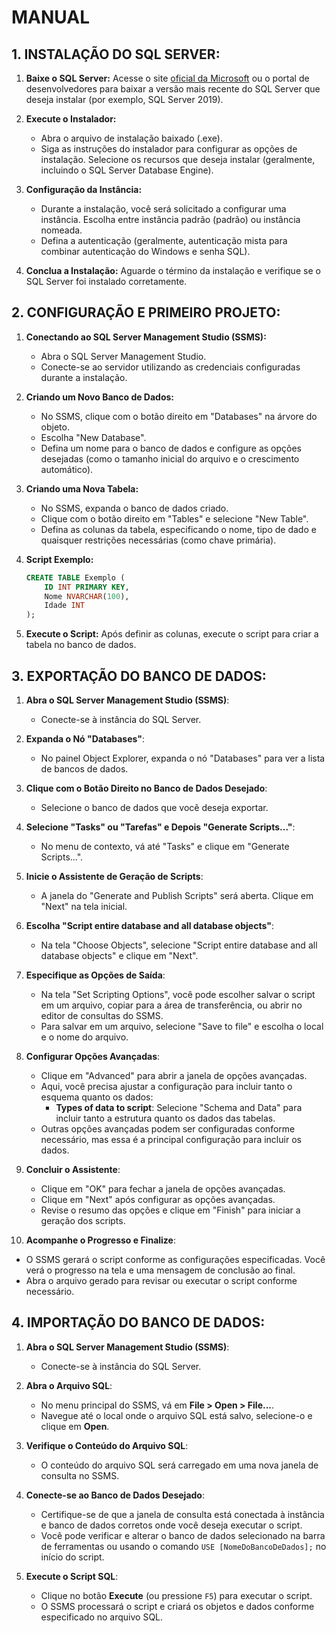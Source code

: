 # MANUAL
## 1. INSTALAÇÃO DO SQL SERVER:
1. **Baixe o SQL Server:** Acesse o site [oficial da Microsoft](https://www.microsoft.com/pt-br/sql-server/sql-server-downloads) ou o portal de desenvolvedores para baixar a versão mais recente do SQL Server que deseja instalar (por exemplo, SQL Server 2019).

2. **Execute o Instalador:**
   - Abra o arquivo de instalação baixado (.exe).
   - Siga as instruções do instalador para configurar as opções de instalação. Selecione os recursos que deseja instalar (geralmente, incluindo o SQL Server Database Engine).

3. **Configuração da Instância:**
   - Durante a instalação, você será solicitado a configurar uma instância. Escolha entre instância padrão (padrão) ou instância nomeada.
   - Defina a autenticação (geralmente, autenticação mista para combinar autenticação do Windows e senha SQL).

4. **Conclua a Instalação:** Aguarde o término da instalação e verifique se o SQL Server foi instalado corretamente.

## 2. CONFIGURAÇÃO E PRIMEIRO PROJETO:
1. **Conectando ao SQL Server Management Studio (SSMS):**
   - Abra o SQL Server Management Studio.
   - Conecte-se ao servidor utilizando as credenciais configuradas durante a instalação.

2. **Criando um Novo Banco de Dados:**
   - No SSMS, clique com o botão direito em "Databases" na árvore do objeto.
   - Escolha "New Database".
   - Defina um nome para o banco de dados e configure as opções desejadas (como o tamanho inicial do arquivo e o crescimento automático).

3. **Criando uma Nova Tabela:**
   - No SSMS, expanda o banco de dados criado.
   - Clique com o botão direito em "Tables" e selecione "New Table".
   - Defina as colunas da tabela, especificando o nome, tipo de dado e quaisquer restrições necessárias (como chave primária).

4. **Script Exemplo:**
   ```sql
   CREATE TABLE Exemplo (
       ID INT PRIMARY KEY,
       Nome NVARCHAR(100),
       Idade INT
   );
   ```

5. **Execute o Script:** Após definir as colunas, execute o script para criar a tabela no banco de dados.

## 3. EXPORTAÇÃO DO BANCO DE DADOS:
1. **Abra o SQL Server Management Studio (SSMS)**:
   - Conecte-se à instância do SQL Server.

2. **Expanda o Nó "Databases"**:
   - No painel Object Explorer, expanda o nó "Databases" para ver a lista de bancos de dados.

3. **Clique com o Botão Direito no Banco de Dados Desejado**:
   - Selecione o banco de dados que você deseja exportar.

4. **Selecione "Tasks" ou "Tarefas" e Depois "Generate Scripts..."**:
   - No menu de contexto, vá até "Tasks" e clique em "Generate Scripts...".

5. **Inicie o Assistente de Geração de Scripts**:
   - A janela do "Generate and Publish Scripts" será aberta. Clique em "Next" na tela inicial.

6. **Escolha "Script entire database and all database objects"**:
   - Na tela "Choose Objects", selecione "Script entire database and all database objects" e clique em "Next".

7. **Especifique as Opções de Saída**:
   - Na tela "Set Scripting Options", você pode escolher salvar o script em um arquivo, copiar para a área de transferência, ou abrir no editor de consultas do SSMS.
   - Para salvar em um arquivo, selecione "Save to file" e escolha o local e o nome do arquivo.

8. **Configurar Opções Avançadas**:
   - Clique em "Advanced" para abrir a janela de opções avançadas.
   - Aqui, você precisa ajustar a configuração para incluir tanto o esquema quanto os dados:
     - **Types of data to script**: Selecione "Schema and Data" para incluir tanto a estrutura quanto os dados das tabelas.
   - Outras opções avançadas podem ser configuradas conforme necessário, mas essa é a principal configuração para incluir os dados.

9. **Concluir o Assistente**:
   - Clique em "OK" para fechar a janela de opções avançadas.
   - Clique em "Next" após configurar as opções avançadas.
   - Revise o resumo das opções e clique em "Finish" para iniciar a geração dos scripts.

10. **Acompanhe o Progresso e Finalize**:
   - O SSMS gerará o script conforme as configurações especificadas. Você verá o progresso na tela e uma mensagem de conclusão ao final.
   - Abra o arquivo gerado para revisar ou executar o script conforme necessário.

## 4. IMPORTAÇÃO DO BANCO DE DADOS:
1. **Abra o SQL Server Management Studio (SSMS)**:
   - Conecte-se à instância do SQL Server.

2. **Abra o Arquivo SQL**:
   - No menu principal do SSMS, vá em **File > Open > File...**.
   - Navegue até o local onde o arquivo SQL está salvo, selecione-o e clique em **Open**.

3. **Verifique o Conteúdo do Arquivo SQL**:
   - O conteúdo do arquivo SQL será carregado em uma nova janela de consulta no SSMS.

4. **Conecte-se ao Banco de Dados Desejado**:
   - Certifique-se de que a janela de consulta está conectada à instância e banco de dados corretos onde você deseja executar o script.
   - Você pode verificar e alterar o banco de dados selecionado na barra de ferramentas ou usando o comando `USE [NomeDoBancoDeDados];` no início do script.

5. **Execute o Script SQL**:
   - Clique no botão **Execute** (ou pressione `F5`) para executar o script.
   - O SSMS processará o script e criará os objetos e dados conforme especificado no arquivo SQL.

